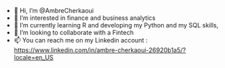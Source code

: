 - 👋 Hi, I’m @AmbreCherkaoui
- 👀 I’m interested in finance and business analytics
- 🌱 I’m currently learning R and developing my Python and my SQL skills, 
- 💞️ I’m looking to collaborate with a Fintech
- 📫 You can reach me on my Linkedin account : https://www.linkedin.com/in/ambre-cherkaoui-26920b1a5/?locale=en_US

<!---
AmbreCherkaoui/AmbreCherkaoui is a ✨ special ✨ repository because its `README.md` (this file) appears on your GitHub profile.
You can click the Preview link to take a look at your changes.
--->
